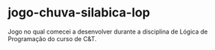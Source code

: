 # jogo-chuva-silabica-lop

Jogo no qual comecei a desenvolver durante a disciplina de Lógica de Programação do curso de C&amp;T.
 
